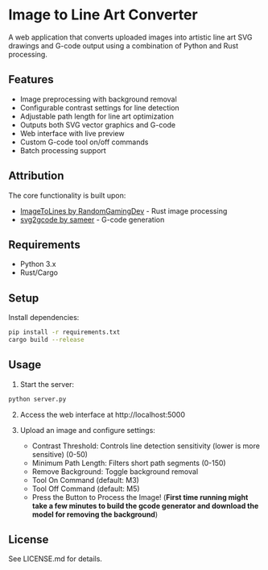# Image to Line Art Converter

A web application that converts uploaded images into artistic line art SVG drawings and G-code output using a combination of Python and Rust processing.

## Features

- Image preprocessing with background removal 
- Configurable contrast settings for line detection
- Adjustable path length for line art optimization
- Outputs both SVG vector graphics and G-code
- Web interface with live preview
- Custom G-code tool on/off commands
- Batch processing support

## Attribution

The core functionality is built upon:
- [ImageToLines by RandomGamingDev](https://github.com/RandomGamingDev/ImageToLines) - Rust image processing
- [svg2gcode by sameer](https://github.com/sameer/svg2gcode) - G-code generation

## Requirements

- Python 3.x
- Rust/Cargo

## Setup

Install dependencies:
```sh
pip install -r requirements.txt
cargo build --release
```

## Usage

1. Start the server:
```sh
python server.py
```

2. Access the web interface at http://localhost:5000

3. Upload an image and configure settings:

   - Contrast Threshold: Controls line detection sensitivity (lower is more sensitive) (0-50)
   - Minimum Path Length: Filters short path segments (0-150)
   - Remove Background: Toggle background removal
   - Tool On Command (default: M3)
   - Tool Off Command (default: M5)
   - Press the Button to Process the Image! (**First time running might take a few minutes to build the gcode generator and download the model for removing the background**)

## License

See LICENSE.md for details.

